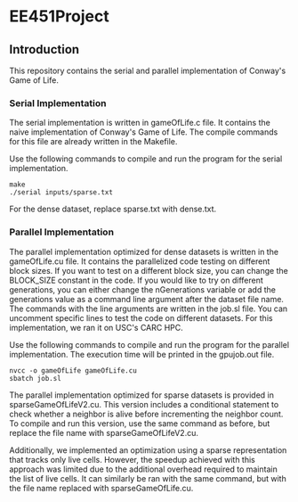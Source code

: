 # EE451Project

## Introduction

This repository contains the serial and parallel implementation of Conway's Game of Life.

### Serial Implementation

The serial implementation is written in gameOfLife.c file. It contains the naive implementation of Conway's Game of Life. The compile commands for this file are already written in the Makefile. 

Use the following commands to compile and run the program for the serial implementation.

```
make
./serial inputs/sparse.txt
```

For the dense dataset, replace sparse.txt with dense.txt.

### Parallel Implementation

The parallel implementation optimized for dense datasets is written in the gameOfLife.cu file. It contains the parallelized code testing on different block sizes. If you want to test on a different block size, you can change the BLOCK_SIZE constant in the code. If you would like to try on different generations, you can either change the nGenerations variable or add the generations value as a command line argument after the dataset file name. The commands with the line arguments are written in the job.sl file. You can uncomment specific lines to test the code on different datasets. For this implementation, we ran it on USC's CARC HPC.

Use the following commands to compile and run the program for the parallel implementation. The execution time will be printed in the gpujob.out file.

```
nvcc -o gameOfLife gameOfLife.cu
sbatch job.sl
```

The parallel implementation optimized for sparse datasets is provided in sparseGameOfLifeV2.cu. This version includes a conditional statement to check whether a neighbor is alive before incrementing the neighbor count. To compile and run this version, use the same command as before, but replace the file name with sparseGameOfLifeV2.cu.

Additionally, we implemented an optimization using a sparse representation that tracks only live cells. However, the speedup achieved with this approach was limited due to the additional overhead required to maintain the list of live cells. It can similarly be ran with the same command, but with the file name replaced with sparseGameOfLife.cu.

